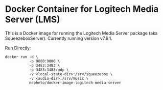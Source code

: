 # Docker Container for Logitech Media Server (LMS)

This is a Docker image for running the Logitech Media Server package
(aka SqueezeboxServer). Currently running version v7.9.1.

Run Directly:

    docker run -d \
               -p 9000:9000 \
               -p 3483:3483 \
               -p 3483:3483/udp \
               -v <local-state-dir>:/srv/squeezebox \
               -v <audio-dir>:/srv/music \
               nephelo/docker-image-logitech-media-server
